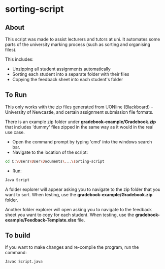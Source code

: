 # sorting-script

## About 

This script was made to assist lecturers and tutors at uni. It automates some parts of the university marking process (such as sorting and organising files).

This includes:
* Unzipping all student assignments automatically 
* Sorting each student into a separate folder with their files
* Copying the feedback sheet into each student's folder

## To Run 

This only works with the zip files generated from UONline (Blackboard) - University of Newcastle, and certain assignment submission file formats.

There is an example zip folder under **gradebook-example/Gradebook.zip** that includes 'dummy' files zipped in the same way as it would in the real use case.

* Open the command prompt by typing 'cmd' into the windows search bar.
* Navigate to the location of the script:

``` bash
cd C:\Users\User\Documents\...\sorting-script
```

* Run:

``` bash
Java Script
```

A folder explorer will appear asking you to navigate to the zip folder that you want to sort. 
When testing, use the **gradebook-example/Gradebook.zip** folder.

Another folder explorer will open asking you to navigate to the feedback sheet you want to copy for each student.
When testing, use the **gradebook-example/Feedback-Template.xlsx** file.
	
## To build

If you want to make changes and re-compile the program, run the command:

``` bash
Javac Script.java
```
